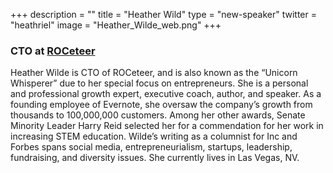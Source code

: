 +++
description = ""
title = "Heather Wild"
type = "new-speaker"
twitter = "heathriel"
image = "Heather_Wilde_web.png"
+++
<h3>CTO at <a href="https://roceteer.com/" target ="_blank">ROCeteer</a></h3>

<p>Heather Wilde is CTO of ROCeteer, and is also known as the “Unicorn Whisperer” due to her special focus on entrepreneurs. She is a personal and professional growth expert, executive coach, author, and speaker. As a founding employee of Evernote, she oversaw the company’s growth from thousands to 100,000,000 customers. Among her other awards, Senate Minority Leader Harry Reid selected her for a commendation for her work in increasing STEM education. Wilde’s writing as a columnist for Inc and Forbes spans social media, entrepreneurialism, startups, leadership, fundraising, and diversity issues. She currently lives in Las Vegas, NV.</p>

<!-- Facebook Pixel Code -->
<script>
 !function(f,b,e,v,n,t,s)
 {if(f.fbq)return;n=f.fbq=function(){n.callMethod?
 n.callMethod.apply(n,arguments):n.queue.push(arguments)};
 if(!f._fbq)f._fbq=n;n.push=n;n.loaded=!0;n.version='2.0';
 n.queue=[];t=b.createElement(e);t.async=!0;
 t.src=v;s=b.getElementsByTagName(e)[0];
 s.parentNode.insertBefore(t,s)}(window, document,'script',
 'https://connect.facebook.net/en_US/fbevents.js');
 fbq('init', '627303307635674');
 fbq('track', 'PageView');
</script>
<noscript><img height="1" width="1" style="display:none"
 src="https://www.facebook.com/tr?id=627303307635674&ev=PageView&noscript=1"
/></noscript>
<!-- End Facebook Pixel Code -->